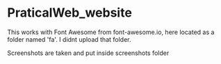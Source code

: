 # PraticalWeb_website

This works with Font Awesome from font-awesome.io, here located as a folder named 'fa'.
I didnt upload that folder.

Screenshots are taken and put inside screenshots folder
